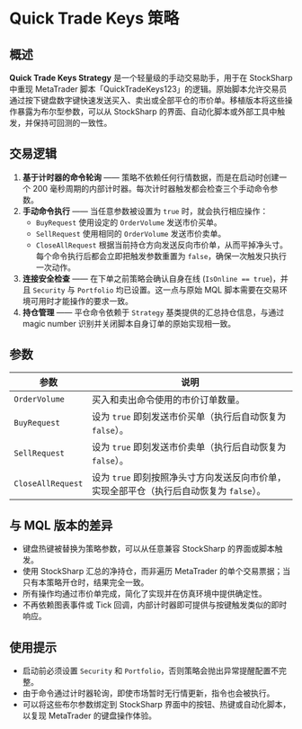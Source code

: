 # Quick Trade Keys 策略

## 概述
**Quick Trade Keys Strategy** 是一个轻量级的手动交易助手，用于在 StockSharp 中重现 MetaTrader 脚本「QuickTradeKeys123」的逻辑。原始脚本允许交易员通过按下键盘数字键快速发送买入、卖出或全部平仓的市价单。移植版本将这些操作暴露为布尔型参数，可以从 StockSharp 的界面、自动化脚本或外部工具中触发，并保持可回测的一致性。

## 交易逻辑
1. **基于计时器的命令轮询** —— 策略不依赖任何行情数据，而是在启动时创建一个 200 毫秒周期的内部计时器。每次计时器触发都会检查三个手动命令参数。
2. **手动命令执行** —— 当任意参数被设置为 `true` 时，就会执行相应操作：
   - `BuyRequest` 使用设定的 `OrderVolume` 发送市价买单。
   - `SellRequest` 使用相同的 `OrderVolume` 发送市价卖单。
   - `CloseAllRequest` 根据当前持仓方向发送反向市价单，从而平掉净头寸。
   每个命令执行后都会立即把触发参数重置为 `false`，确保一次触发只执行一次动作。
3. **连接安全检查** —— 在下单之前策略会确认自身在线 (`IsOnline == true`)，并且 `Security` 与 `Portfolio` 均已设置。这一点与原始 MQL 脚本需要在交易环境可用时才能操作的要求一致。
4. **持仓管理** —— 平仓命令依赖于 `Strategy` 基类提供的汇总持仓信息，与通过 magic number 识别并关闭脚本自身订单的原始实现相一致。

## 参数
| 参数 | 说明 |
|------|------|
| `OrderVolume` | 买入和卖出命令使用的市价订单数量。 |
| `BuyRequest` | 设为 `true` 即刻发送市价买单（执行后自动恢复为 `false`）。 |
| `SellRequest` | 设为 `true` 即刻发送市价卖单（执行后自动恢复为 `false`）。 |
| `CloseAllRequest` | 设为 `true` 即刻按照净头寸方向发送反向市价单，实现全部平仓（执行后自动恢复为 `false`）。 |

## 与 MQL 版本的差异
- 键盘热键被替换为策略参数，可以从任意兼容 StockSharp 的界面或脚本触发。
- 使用 StockSharp 汇总的净持仓，而非遍历 MetaTrader 的单个交易票据；当只有本策略开仓时，结果完全一致。
- 所有操作均通过市价单完成，简化了实现并在仿真环境中提供确定性。
- 不再依赖图表事件或 Tick 回调，内部计时器即可提供与按键触发类似的即时响应。

## 使用提示
- 启动前必须设置 `Security` 和 `Portfolio`，否则策略会抛出异常提醒配置不完整。
- 由于命令通过计时器轮询，即使市场暂时无行情更新，指令也会被执行。
- 可以将这些布尔参数绑定到 StockSharp 界面中的按钮、热键或自动化脚本，以复现 MetaTrader 的键盘操作体验。
